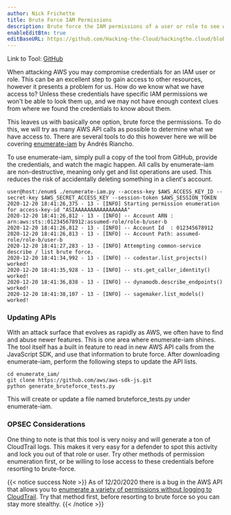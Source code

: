 ```yaml
---
author: Nick Frichette
title: Brute Force IAM Permissions
description: Brute force the IAM permissions of a user or role to see what you have access to.
enableEditBtn: true
editBaseURL: https://github.com/Hacking-the-Cloud/hackingthe.cloud/blob/main/content
---
```

Link to Tool: [GitHub](https://github.com/andresriancho/enumerate-iam)

When attacking AWS you may compromise credentials for an IAM user or role. This can be an excellent step to gain access to other resources, however it presents a problem for us. How do we know what we have access to? Unless these credentials have specific IAM permissions we won't be able to look them up, and we may not have enough context clues from where we found the credentials to know about them. 

This leaves us with basically one option, brute force the permissions. To do this, we will try as many AWS API calls as possible to determine what we have access to. There are several tools to do this however here we will be covering [enumerate-iam](https://github.com/andresriancho/enumerate-iam) by Andrés Riancho.

To use enumerate-iam, simply pull a copy of the tool from GitHub, provide the credentials, and watch the magic happen. All calls by enumerate-iam are non-destructive, meaning only get and list operations are used. This reduces the risk of accidentally deleting something in a client's account.

```
user@host:/enum$ ./enumerate-iam.py --access-key $AWS_ACCESS_KEY_ID --secret-key $AWS_SECRET_ACCESS_KEY --session-token $AWS_SESSION_TOKEN
2020-12-20 18:41:26,375 - 13 - [INFO] Starting permission enumeration for access-key-id "ASIAAAAAAAAAAAAAAAAA"
2020-12-20 18:41:26,812 - 13 - [INFO] -- Account ARN : arn:aws:sts::012345678912:assumed-role/role-b/user-b
2020-12-20 18:41:26,812 - 13 - [INFO] -- Account Id  : 012345678912
2020-12-20 18:41:26,813 - 13 - [INFO] -- Account Path: assumed-role/role-b/user-b
2020-12-20 18:41:27,283 - 13 - [INFO] Attempting common-service describe / list brute force.
2020-12-20 18:41:34,992 - 13 - [INFO] -- codestar.list_projects() worked!
2020-12-20 18:41:35,928 - 13 - [INFO] -- sts.get_caller_identity() worked!
2020-12-20 18:41:36,838 - 13 - [INFO] -- dynamodb.describe_endpoints() worked!
2020-12-20 18:41:38,107 - 13 - [INFO] -- sagemaker.list_models() worked!
```

### Updating APIs
With an attack surface that evolves as rapidly as AWS, we often have to find and abuse newer features. This is one area where enumerate-iam shines. The tool itself has a built in feature to read in new AWS API calls from the JavaScript SDK, and use that information to brute force. After downloading enumerate-iam, perform the following steps to update the API lists.

```
cd enumerate_iam/
git clone https://github.com/aws/aws-sdk-js.git
python generate_bruteforce_tests.py
```

This will create or update a file named bruteforce_tests.py under enumerate-iam.

### OPSEC Considerations
One thing to note is that this tool is very noisy and will generate a ton of CloudTrail logs. This makes it very easy for a defender to spot this activity and lock you out of that role or user. Try other methods of permission enumeration first, or be willing to lose access to these credentials before resorting to brute-force. 

{{< notice success Note >}}
As of 12/20/2020 there is a bug in the AWS API that allows you to [enumerate a variety of permissions without logging to CloudTrail](/aws/enumeration/stealth_perm_enum/). Try that method first, before resorting to brute force so you can stay more stealthy.
{{< /notice >}}